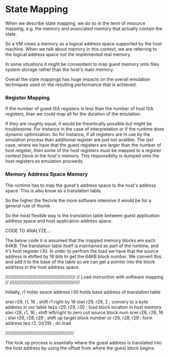 # State Mapping 
When we describe state mapping, we do so in the term of resource mapping, e.g. the memory and associated memory that actually contain the state. 

So a VM views a memory as a logical address space supported by the host machine. When we talk about memory in this context, we are referring to the logical address space not the implemented real memory. 

In some situations it might be convenitent to map guest memory onto files system storage rather than the host's main memory. 

Overall the state mappings has huge impacts on the overall emulation techniques used on the resulting performance that is achieved. 

### Register Mapping 
If the number of guest ISA registers is less than the number of host ISA registers, than we could map all for the duration of the emulation. 

If they are roughly equal, it would be theortically possible but might be troublesome. For instance in the case of interpretation or if the runtime does dynamic optimization. So for instance, if all registers are in use by the emulation process than additional register are just not avalible. 
The last case, where we have that the guest registers are larger than the number of host reigster, then some of the host registers must be mapped to a register context block in the host's memory. This responsiblity is dumped onto the host registers as emulation proceeds. 

### Memory Address Space Memory 
The runtime has to map the guest's address space to the host's address space. This is also know as a translation table. 

So the higher the flecivle the more software intensive it would be for a general rule of thumb

So the most flexible way is the translation table between guest application address space and host application address space. 

CODE TO ANALYZE... 

The below code it is assumed that the mapped memory blocks are each 64KB. The translation table itself is maintained as part of the runtime, and it's host register r30. In order to perfrom the load we have that the source address is shifted by 16 bits to get the 64KB block number. We convert this and add it to the base of the table so we can get a pointer into the block addrtess in the host address space. 

////////////////////////////////////////////
// Load instruction with software mapping //
////////////////////////////////////////////

Initially, r1 holds souce address 
	   r30 holds base address of translation table 

srwi r29, r1, 16 	; shift r1 right by 16
slwi r29, r29, 2	; convery to a byte address in our table 
lwzx r29, r29, r30	; load block location in host memory 
slwi r28, r1, 16	; shift left/right to zero out source block num
srwi r28, r28, 16	;
slwi r29, r28, r29	; shift up target block number 
or   r29, r28, r29	; form address 
lwz  r2, 0(r29) 	; do load

///////////////////////////////////////////

The look up process is essetially where the guest address is translated into the host address by using the offset from where the guest block begins. 


